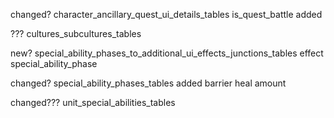 changed?
character_ancillary_quest_ui_details_tables
is_quest_battle added


???
cultures_subcultures_tables


new?
special_ability_phases_to_additional_ui_effects_junctions_tables
effect
special_ability_phase


changed?
special_ability_phases_tables
added barrier heal amount


changed???
unit_special_abilities_tables

